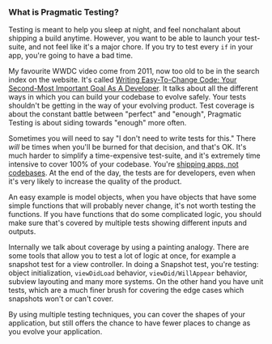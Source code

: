 ### What is Pragmatic Testing?

Testing is meant to help you sleep at night, and feel nonchalant about shipping a build anytime. However, you want to be able to launch your test-suite, and not feel like it's a major chore. If you try to test every `if` in your app, you're going to have a bad time.

My favourite WWDC video come from 2011, now too old to be in the search index on the website. It's called [Writing Easy-To-Change Code: Your Second-Most Important Goal As A Developer](https://developer.apple.com/videos/play/wwdc2011/112/). It talks about all the different ways in which you can build your codebase to evolve safely. Your tests shouldn't be getting in the way of your evolving product. Test coverage is about the constant battle between "perfect" and "enough", Pragmatic Testing is about siding towards "enough" more often.

Sometimes you will need to say "I don't need to write tests for this." There _will_ be times when you'll be burned for that decision, and that's OK. It's much harder to simplify a time-expensive test-suite, and it's extremely time intensive to cover 100% of your codebase. You're [shipping apps, not codebases](http://artsy.github.io/blog/2015/08/31/Cocoa-Architecture-Dropped-Design-Patterns/). At the end of the day, the tests are for developers, even when it's very likely to increase the quality of the product.

An easy example is model objects, when you have objects that have some simple functions that will probably never change, it's not worth testing the functions. If you have functions that do some complicated logic, you should make sure that's covered by multiple tests showing different inputs and outputs.

Internally we talk about coverage by using a painting analogy. There are some tools that allow you to test a lot of logic at once, for example a snapshot test for a view controller. In doing a Snapshot test, you're testing: object initialization, `viewDidLoad` behavior, `viewDid/WillAppear` behavior, subview layouting and many more systems. On the other hand you have unit tests, which are a much finer brush for covering the edge cases which snapshots won't or can't cover.

By using multiple testing techniques, you can cover the shapes of your application, but still offers the chance to have fewer places to change as you evolve your application.
